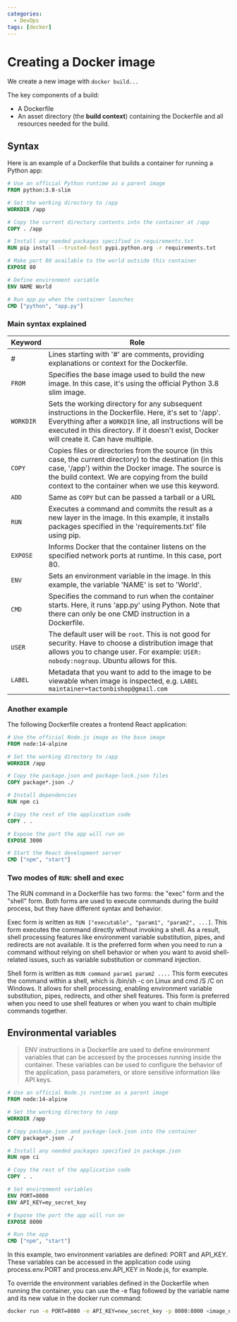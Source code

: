 ```yaml
---
categories:
  - DevOps
tags: [docker]
---
```


# Creating a Docker image

We create a new image with `docker build...`

The key components of a build:

- A Dockerfile
- An asset directory (the **build context**) containing the Dockerfile and all
  resources needed for the build.

## Syntax

Here is an example of a Dockerfile that builds a container for running a Python
app:

```Dockerfile
# Use an official Python runtime as a parent image
FROM python:3.8-slim

# Set the working directory to /app
WORKDIR /app

# Copy the current directory contents into the container at /app
COPY . /app

# Install any needed packages specified in requirements.txt
RUN pip install --trusted-host pypi.python.org -r requirements.txt

# Make port 80 available to the world outside this container
EXPOSE 80

# Define environment variable
ENV NAME World

# Run app.py when the container launches
CMD ["python", "app.py"]

```

### Main syntax explained

| Keyword   | Role                                                                                                                                                                                                                                                                   |
| --------- | ---------------------------------------------------------------------------------------------------------------------------------------------------------------------------------------------------------------------------------------------------------------------- |
| #         | Lines starting with '#' are comments, providing explanations or context for the Dockerfile.                                                                                                                                                                            |
| `FROM`    | Specifies the base image used to build the new image. In this case, it's using the official Python 3.8 slim image.                                                                                                                                                     |
| `WORKDIR` | Sets the working directory for any subsequent instructions in the Dockerfile. Here, it's set to '/app'. Everything after a `WORKDIR` line, all instructions will be executed in this directory. If it doesn't exist, Docker will create it. Can have multiple.         |
| `COPY`    | Copies files or directories from the source (in this case, the current directory) to the destination (in this case, '/app') within the Docker image. The source is the build context. We are copying from the build context to the container when we use this keyword. |
| `ADD`     | Same as `COPY` but can be passed a tarball or a URL                                                                                                                                                                                                                    |
| `RUN`     | Executes a command and commits the result as a new layer in the image. In this example, it installs packages specified in the 'requirements.txt' file using pip.                                                                                                       |
| `EXPOSE`  | Informs Docker that the container listens on the specified network ports at runtime. In this case, port 80.                                                                                                                                                            |
| `ENV`     | Sets an environment variable in the image. In this example, the variable 'NAME' is set to 'World'.                                                                                                                                                                     |
| `CMD`     | Specifies the command to run when the container starts. Here, it runs 'app.py' using Python. Note that there can only be one CMD instruction in a Dockerfile.                                                                                                          |
| `USER`    | The default user will be `root`. This is not good for security. Have to choose a distribution image that allows you to change user. For example: `USER: nobody:nogroup`. Ubuntu allows for this.                                                                       |
| `LABEL`   | Metadata that you want to add to the image to be viewable when image is inspected, e.g. `LABEL maintainer=tactonbishop@gmail.com`                                                                                                                                      |

### Another example

The following Dockerfile creates a frontend React application:

```Dockerfile
# Use the official Node.js image as the base image
FROM node:14-alpine

# Set the working directory to /app
WORKDIR /app

# Copy the package.json and package-lock.json files
COPY package*.json ./

# Install dependencies
RUN npm ci

# Copy the rest of the application code
COPY . .

# Expose the port the app will run on
EXPOSE 3000

# Start the React development server
CMD ["npm", "start"]
```

### Two modes of `RUN`: shell and exec

The RUN command in a Dockerfile has two forms: the "exec" form and the "shell"
form. Both forms are used to execute commands during the build process, but they
have different syntax and behavior.

Exec form is written as `RUN ["executable", "param1", "param2", ...]`. This form
executes the command directly without invoking a shell. As a result, shell
processing features like environment variable substitution, pipes, and redirects
are not available. It is the preferred form when you need to run a command
without relying on shell behavior or when you want to avoid shell-related
issues, such as variable substitution or command injection.

Shell form is written as `RUN command param1 param2 ....` This form executes the
command within a shell, which is /bin/sh -c on Linux and cmd /S /C on Windows.
It allows for shell processing, enabling environment variable substitution,
pipes, redirects, and other shell features. This form is preferred when you need
to use shell features or when you want to chain multiple commands together.

## Environmental variables

> ENV instructions in a Dockerfile are used to define environment variables that
> can be accessed by the processes running inside the container. These variables
> can be used to configure the behavior of the application, pass parameters, or
> store sensitive information like API keys.

```Dockerfile
# Use an official Node.js runtime as a parent image
FROM node:14-alpine

# Set the working directory to /app
WORKDIR /app

# Copy package.json and package-lock.json into the container
COPY package*.json ./

# Install any needed packages specified in package.json
RUN npm ci

# Copy the rest of the application code
COPY . .

# Set environment variables
ENV PORT=8000
ENV API_KEY=my_secret_key

# Expose the port the app will run on
EXPOSE 8000

# Run the app
CMD ["npm", "start"]
```

In this example, two environment variables are defined: PORT and API_KEY. These
variables can be accessed in the application code using process.env.PORT and
process.env.API_KEY in Node.js, for example.

To override the environment variables defined in the Dockerfile when running the
container, you can use the -e flag followed by the variable name and its new
value in the docker run command:

```sh
docker run -e PORT=8080 -e API_KEY=new_secret_key -p 8080:8000 <image_name>
```
